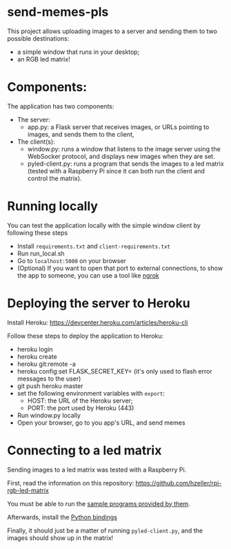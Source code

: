 # send-memes-pls

This project allows uploading images to a server and sending them to two possible destinations:

* a simple window that runs in your desktop;
* an RGB led matrix!

# Components:

The application has two components:

* The server:
  * app.py: a Flask server that receives images, or URLs pointing to images, and sends them to the client, 
* The client(s): 
  * window.py: runs a window that listens to the image server using the WebSocker protocol, and displays new images when they are set.
  * pyled-client.py: runs a program that sends the images to a led matrix (tested with a Raspberry Pi since it can both run the client and control the matrix).
  

# Running locally

You can test the application locally with the simple window client by following these steps

* Install `requirements.txt` and `client-requirements.txt`
* Run run_local.sh
* Go to `localhost:5000` on your browser
* (Optional) If you want to open that port to external connections, to show the app to someone, you can use a tool like [ngrok](https://ngrok.com/)

# Deploying the server to Heroku

Install Heroku: https://devcenter.heroku.com/articles/heroku-cli

Follow these steps to deploy the application to Heroku:

* heroku login
* heroku create <choose name>
* heroku git:remote -a <chosen name>
* heroku config:set FLASK_SECRET_KEY=<anything> (it's only used to flash error messages to the user)
* git push heroku master
* set the following environment variables with `export`:
  * HOST: the URL of the Heroku server; 
  * PORT: the port used by Heroku (443)
* Run window.py locally
* Open your browser, go to you app's URL, and send memes


# Connecting to a led matrix 

Sending images to a led matrix was tested with a Raspberry Pi.

First, read the information on this repository: https://github.com/hzeller/rpi-rgb-led-matrix

You must be able to run the [sample programs provided by them](https://github.com/hzeller/rpi-rgb-led-matrix/tree/master/examples-api-use).

Afterwards, install the [Python bindings](https://github.com/hzeller/rpi-rgb-led-matrix/tree/master/bindings/python)

Finally, it should just be a matter of running `pyled-client.py`, and the images should show up in the matrix!
